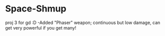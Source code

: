 # Space-Shmup
 proj 3 for gd :D
-Added "Phaser" weapon; continuous but low damage, can get very powerful if you get many!
